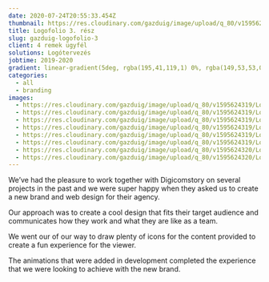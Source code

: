 ```yaml
---
date: 2020-07-24T20:55:33.454Z
thumbnail: https://res.cloudinary.com/gazduig/image/upload/q_80/v1595624319/Logofolio%203/C.webp
title: Logofolio 3. rész
slug: gazduig-logofolio-3
client: 4 remek ügyfél
solutions: Logótervezés
jobtime: 2019-2020
gradient: linear-gradient(5deg, rgba(195,41,119,1) 0%, rgba(149,53,53,0) 71%)
categories:
  - all
  - branding
images:
  - https://res.cloudinary.com/gazduig/image/upload/q_80/v1595624319/Logofolio%203/C.webp
  - https://res.cloudinary.com/gazduig/image/upload/q_80/v1595624319/Logofolio%203/D.webp
  - https://res.cloudinary.com/gazduig/image/upload/q_80/v1595624319/Logofolio%203/H.webp
  - https://res.cloudinary.com/gazduig/image/upload/q_80/v1595624319/Logofolio%203/G.webp
  - https://res.cloudinary.com/gazduig/image/upload/q_80/v1595624319/Logofolio%203/F.webp
  - https://res.cloudinary.com/gazduig/image/upload/q_80/v1595624319/Logofolio%203/E.webp
  - https://res.cloudinary.com/gazduig/image/upload/q_80/v1595624320/Logofolio%203/B.webp
  - https://res.cloudinary.com/gazduig/image/upload/q_80/v1595624320/Logofolio%203/A.webp
---
```

<!--StartFragment-->

We’ve had the pleasure to work together with Digicomstory on several projects in the past and we were super happy when they asked us to create a new brand and web design for their agency.

Our approach was to create a cool design that fits their target audience and communicates how they work and what they are like as a team.

We went our of our way to draw plenty of icons for the content provided to create a fun experience for the viewer.

The animations that were added in development completed the experience that we were looking to achieve with the new brand.

<!--EndFragment-->